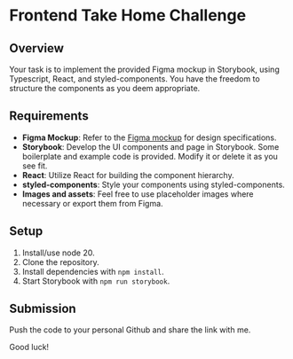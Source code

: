 # Frontend Take Home Challenge

## Overview

Your task is to implement the provided Figma mockup in Storybook, using
Typescript, React, and styled-components. You have the freedom to structure the
components as you deem appropriate.

## Requirements

- **Figma Mockup**: Refer to the
  [Figma mockup](https://www.figma.com/file/UUMpuFoVFwJxV5Sf7C0Os7/Untitled?type=design&node-id=0%3A1&mode=design&t=Tdq0vZPrERgb87lT-1)
  for design specifications.
- **Storybook**: Develop the UI components and page in Storybook. Some
  boilerplate and example code is provided. Modify it or delete it as you see
  fit.
- **React**: Utilize React for building the component hierarchy.
- **styled-components**: Style your components using styled-components.
- **Images and assets**: Feel free to use placeholder images where necessary or
  export them from Figma.

## Setup

1. Install/use node 20.
2. Clone the repository.
3. Install dependencies with `npm install`.
4. Start Storybook with `npm run storybook`.

## Submission

Push the code to your personal Github and share the link with me.

Good luck!
